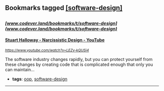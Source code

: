 ## Bookmarks tagged [[software-design]](https://www.codever.land/search?q=[software-design])

_<sup><sup>[www.codever.land/bookmarks/t/software-design](www.codever.land/bookmarks/t/software-design)</sup></sup>_
---
#### [Stuart Halloway - Narcissistic Design - YouTube](https://www.youtube.com/watch?v=LEZv-kQUSi4)
_<sup>https://www.youtube.com/watch?v=LEZv-kQUSi4</sup>_

The software industry changes rapidly, but you can protect yourself from these changes by creating code that is complicated enough that only you can maintain...
* **tags**: [oop](../tagged/oop.md), [software-design](../tagged/software-design.md)
---
